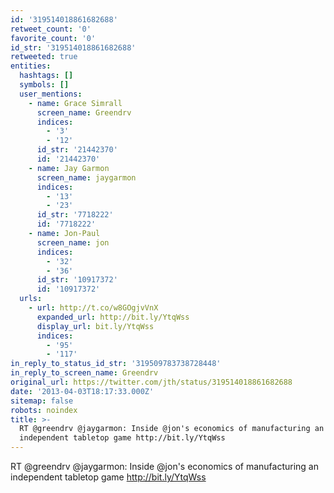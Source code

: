```yaml
---
id: '319514018861682688'
retweet_count: '0'
favorite_count: '0'
id_str: '319514018861682688'
retweeted: true
entities:
  hashtags: []
  symbols: []
  user_mentions:
    - name: Grace Simrall
      screen_name: Greendrv
      indices:
        - '3'
        - '12'
      id_str: '21442370'
      id: '21442370'
    - name: Jay Garmon
      screen_name: jaygarmon
      indices:
        - '13'
        - '23'
      id_str: '7718222'
      id: '7718222'
    - name: Jon-Paul
      screen_name: jon
      indices:
        - '32'
        - '36'
      id_str: '10917372'
      id: '10917372'
  urls:
    - url: http://t.co/w8GOgjvVnX
      expanded_url: http://bit.ly/YtqWss
      display_url: bit.ly/YtqWss
      indices:
        - '95'
        - '117'
in_reply_to_status_id_str: '319509783738728448'
in_reply_to_screen_name: Greendrv
original_url: https://twitter.com/jth/status/319514018861682688
date: '2013-04-03T18:17:33.000Z'
sitemap: false
robots: noindex
title: >-
  RT @greendrv @jaygarmon: Inside @jon's economics of manufacturing an
  independent tabletop game http://bit.ly/YtqWss
---
```


RT @greendrv @jaygarmon: Inside @jon's economics of manufacturing an independent tabletop game http://bit.ly/YtqWss